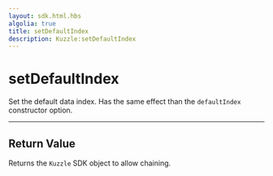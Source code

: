```yaml
---
layout: sdk.html.hbs
algolia: true
title: setDefaultIndex
description: Kuzzle:setDefaultIndex
---
```


  

# setDefaultIndex
Set the default data index. Has the same effect than the `defaultIndex` constructor option.

---

## Return Value

Returns the `Kuzzle` SDK object to allow chaining.

